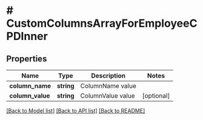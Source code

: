 # # CustomColumnsArrayForEmployeeCPDInner

## Properties

Name | Type | Description | Notes
------------ | ------------- | ------------- | -------------
**column_name** | **string** | ColumnName value |
**column_value** | **string** | ColumnValue value | [optional]

[[Back to Model list]](../../README.md#models) [[Back to API list]](../../README.md#endpoints) [[Back to README]](../../README.md)
